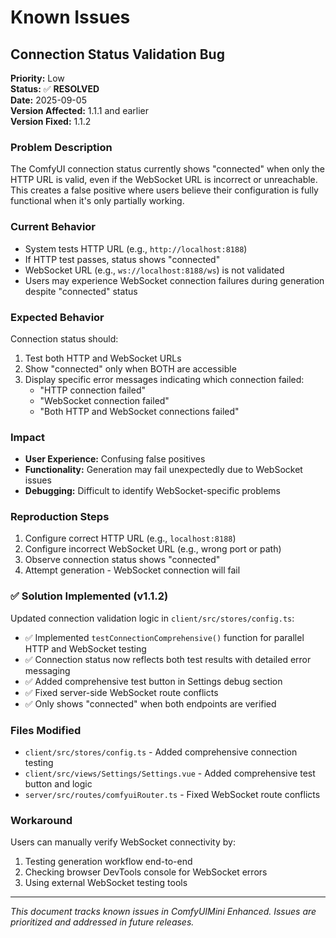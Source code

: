 # Known Issues

## Connection Status Validation Bug

**Priority:** Low  
**Status:** ✅ **RESOLVED**  
**Date:** 2025-09-05  
**Version Affected:** 1.1.1 and earlier  
**Version Fixed:** 1.1.2  

### Problem Description

The ComfyUI connection status currently shows "connected" when only the HTTP URL is valid, even if the WebSocket URL is incorrect or unreachable. This creates a false positive where users believe their configuration is fully functional when it's only partially working.

### Current Behavior
- System tests HTTP URL (e.g., `http://localhost:8188`)
- If HTTP test passes, status shows "connected" 
- WebSocket URL (e.g., `ws://localhost:8188/ws`) is not validated
- Users may experience WebSocket connection failures during generation despite "connected" status

### Expected Behavior
Connection status should:
1. Test both HTTP and WebSocket URLs
2. Show "connected" only when BOTH are accessible
3. Display specific error messages indicating which connection failed:
   - "HTTP connection failed"
   - "WebSocket connection failed" 
   - "Both HTTP and WebSocket connections failed"

### Impact
- **User Experience:** Confusing false positives
- **Functionality:** Generation may fail unexpectedly due to WebSocket issues
- **Debugging:** Difficult to identify WebSocket-specific problems

### Reproduction Steps
1. Configure correct HTTP URL (e.g., `localhost:8188`)
2. Configure incorrect WebSocket URL (e.g., wrong port or path)
3. Observe connection status shows "connected"
4. Attempt generation - WebSocket connection will fail

### ✅ **Solution Implemented (v1.1.2)**
Updated connection validation logic in `client/src/stores/config.ts`:
- ✅ Implemented `testConnectionComprehensive()` function for parallel HTTP and WebSocket testing
- ✅ Connection status now reflects both test results with detailed error messaging
- ✅ Added comprehensive test button in Settings debug section
- ✅ Fixed server-side WebSocket route conflicts
- ✅ Only shows "connected" when both endpoints are verified

### Files Modified
- `client/src/stores/config.ts` - Added comprehensive connection testing
- `client/src/views/Settings/Settings.vue` - Added comprehensive test button and logic  
- `server/src/routes/comfyuiRouter.ts` - Fixed WebSocket route conflicts

### Workaround
Users can manually verify WebSocket connectivity by:
1. Testing generation workflow end-to-end
2. Checking browser DevTools console for WebSocket errors
3. Using external WebSocket testing tools

---

*This document tracks known issues in ComfyUIMini Enhanced. Issues are prioritized and addressed in future releases.*